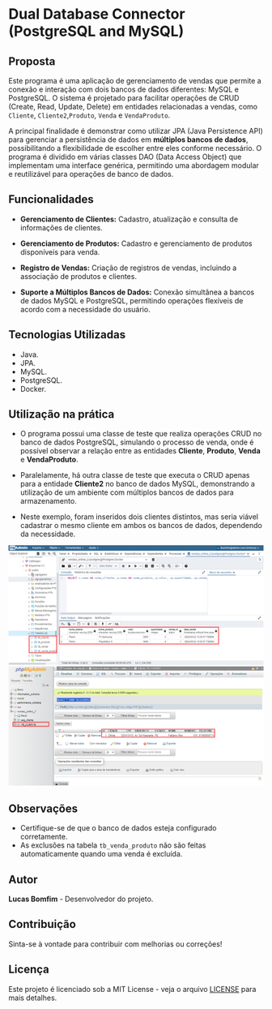 # Dual Database Connector (PostgreSQL and MySQL)

## Proposta

Este programa é uma aplicação de gerenciamento de vendas que permite a conexão e interação com dois bancos de dados diferentes: MySQL e PostgreSQL. O sistema é projetado para facilitar operações de CRUD (Create, Read, Update, Delete) em entidades relacionadas a vendas, como `Cliente`, `Cliente2`,`Produto`, `Venda` e `VendaProduto`.

A principal finalidade é demonstrar como utilizar JPA (Java Persistence API) para gerenciar a persistência de dados em **múltiplos bancos de dados**, possibilitando a flexibilidade de escolher entre eles conforme necessário. O programa é dividido em várias classes DAO (Data Access Object) que implementam uma interface genérica, permitindo uma abordagem modular e reutilizável para operações de banco de dados.

## Funcionalidades

- **Gerenciamento de Clientes:** Cadastro, atualização e consulta de informações de clientes.


- **Gerenciamento de Produtos:** Cadastro e gerenciamento de produtos disponíveis para venda.


- **Registro de Vendas:** Criação de registros de vendas, incluindo a associação de produtos e clientes.


- **Suporte a Múltiplos Bancos de Dados:** Conexão simultânea a bancos de dados MySQL e PostgreSQL, permitindo operações flexíveis de acordo com a necessidade do usuário.

## Tecnologias Utilizadas

- Java.
- JPA.
- MySQL.
- PostgreSQL.
- Docker.

## Utilização na prática

- O programa possui uma classe de teste que realiza operações CRUD no banco de dados PostgreSQL, simulando o processo de venda, onde é possível observar a relação entre as entidades **Cliente**, **Produto**, **Venda** e **VendaProduto**.


- Paralelamente, há outra classe de teste que executa o CRUD apenas para a entidade **Cliente2** no banco de dados MySQL, demonstrando a utilização de um ambiente com múltiplos bancos de dados para armazenamento.


- Neste exemplo, foram inseridos dois clientes distintos, mas seria viável cadastrar o mesmo cliente em ambos os bancos de dados, dependendo da necessidade.


<img src="./src/main/java/br/com/lbomfim/img/pgadmin.png" />


<img src="./src/main/java/br/com/lbomfim/img/phpmyadmin.png" />

## Observações 

- Certifique-se de que o banco de dados esteja configurado corretamente.
- As exclusões na tabela `tb_venda_produto` não são feitas automaticamente quando uma venda é excluída.

## Autor

**Lucas Bomfim** - Desenvolvedor do projeto.

## Contribuição

Sinta-se à vontade para contribuir com melhorias ou correções!

## Licença

Este projeto é licenciado sob a MIT License - veja o arquivo [LICENSE](LICENSE) para mais detalhes.